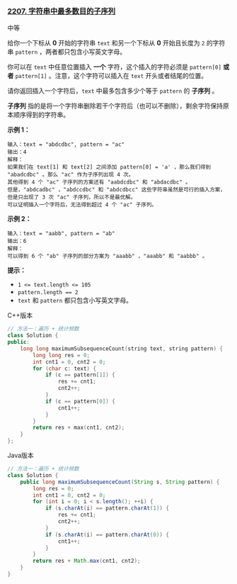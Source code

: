 ### [2207. 字符串中最多数目的子序列](https://leetcode.cn/problems/maximize-number-of-subsequences-in-a-string/)

中等

给你一个下标从 **0** 开始的字符串 `text` 和另一个下标从 **0** 开始且长度为 `2` 的字符串 `pattern` ，两者都只包含小写英文字母。

你可以在 `text` 中任意位置插入 **一个** 字符，这个插入的字符必须是 `pattern[0]` **或者** `pattern[1]` 。注意，这个字符可以插入在 `text` 开头或者结尾的位置。

请你返回插入一个字符后，`text` 中最多包含多少个等于 `pattern` 的 **子序列** 。

**子序列** 指的是将一个字符串删除若干个字符后（也可以不删除），剩余字符保持原本顺序得到的字符串。

**示例 1：**

```
输入：text = "abdcdbc", pattern = "ac"
输出：4
解释：
如果我们在 text[1] 和 text[2] 之间添加 pattern[0] = 'a' ，那么我们得到 "abadcdbc" 。那么 "ac" 作为子序列出现 4 次。
其他得到 4 个 "ac" 子序列的方案还有 "aabdcdbc" 和 "abdacdbc" 。
但是，"abdcadbc" ，"abdccdbc" 和 "abdcdbcc" 这些字符串虽然是可行的插入方案，但是只出现了 3 次 "ac" 子序列，所以不是最优解。
可以证明插入一个字符后，无法得到超过 4 个 "ac" 子序列。
```

**示例 2：**

```
输入：text = "aabb", pattern = "ab"
输出：6
解释：
可以得到 6 个 "ab" 子序列的部分方案为 "aaabb" ，"aaabb" 和 "aabbb" 。
```

**提示：**

- `1 <= text.length <= 105`
- `pattern.length == 2`
- `text` 和 `pattern` 都只包含小写英文字母。

C++版本

```c++
// 方法一：遍历 + 统计频数
class Solution {
public:
    long long maximumSubsequenceCount(string text, string pattern) {
        long long res = 0;
        int cnt1 = 0, cnt2 = 0;
        for (char c: text) {
            if (c == pattern[1]) {
                res += cnt1;
                cnt2++;
            }
            if (c == pattern[0]) {
                cnt1++;
            }
        }
        return res + max(cnt1, cnt2);
    }
};
```

Java版本

```java
// 方法一：遍历 + 统计频数
class Solution {
    public long maximumSubsequenceCount(String s, String pattern) {
        long res = 0;
        int cnt1 = 0, cnt2 = 0;
        for (int i = 0; i < s.length(); ++i) {
            if (s.charAt(i) == pattern.charAt(1)) {
                res += cnt1;
                cnt2++;
            }
            if (s.charAt(i) == pattern.charAt(0)) {
                cnt1++;
            }
        }
        return res + Math.max(cnt1, cnt2);
    }
}
```

